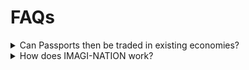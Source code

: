 # FAQs



<details>

<summary>Can Passports then be traded in existing economies?</summary>

The answer is yes.  Your passport is just like any CV. This is real action and knowledge that people have acquired. We will also be working with trading partners in established mainstream economies like Festivals and accommodation providers to recognise the accreditation work and hoodie tokens on their platforms so this doesn’t work as an abstracted economy. Furthermore, we’ll be working with new Web 3 economies to see the value move into the different pathways and the tokens be recognised for trade.

</details>

<details>

<summary>How does IMAGI-NATION work?</summary>

Each VISA Holder applies for their different category of engagement. After this, they are brought in via a ceremony into IMAGI-NATION which sees them complete:

1. Relational Default settings survey
2. Relational mapping, to map to 5-15 key relations
3. Connection to mentor
4. Connection to core UNCx5 Group
5. Activate Passport

The accreditation journey is all linked to the Passport, and the coinage is a digital Hoodie, and in some cases the digital hoodie unlocks physical hoodies and other opportunities.

The way to unlock Hoodies is to:

1. Learn
2. Relate
3. Do

The device inside IMAGI-NATION for redeeming hoodies are:

* River Runs (learning modules)
* Accreditation submissions

At the end of the accreditation journey as a ceremony in to the next chapter, VISA holders complete the default settings to see the movement in relations, and then, if successfully accredited, receive access to trade for jobs, opportunities, knowledge, experiences in the Meeting Place for the lifecycle of IMAGI-NATION, and all accredited VISA holders gain a forever generational network access key to the IMAGI-NATION Directory for the club of unlikely connections to live on forever as a series of custodianship, mentoring, imagination embassies around the world, all in relation.

</details>
